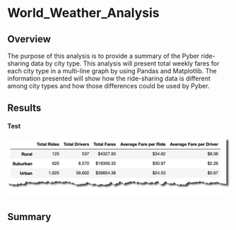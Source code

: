 # World_Weather_Analysis

## Overview
The purpose of this analysis is to provide a summary of the Pyber ride-sharing data by city type.  This analysis will present total weekly fares for each city type in a multi-line graph by using Pandas and Matplotlib. The information presented will show how the ride-sharing data is different among city types and how those differences could be used by Pyber.

## Results

#### Test
![image_name](https://github.com/jh2010/World_Weather_Analysis/blob/master/images/pyber-ride-summary.png)



## Summary
